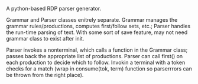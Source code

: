 
A python-based RDP parser generator.








Grammar and Parser classes enitrely separate. Grammar manages the grammar rules/productions, computes first/follow sets, etc.; Parser handles the run-time parsing of text. With some sort of save feature, may not need grammar class to exist after init.

Parser invokes a nonterminal, which calls a function in the Grammar class; passes back the appropriate list of productions. Parser can call first() on each production to decide which to follow. Invokin a terminal with a token checks for a match (wrap in consume(tok, term) function so parserrrors can be thrown from the right place).